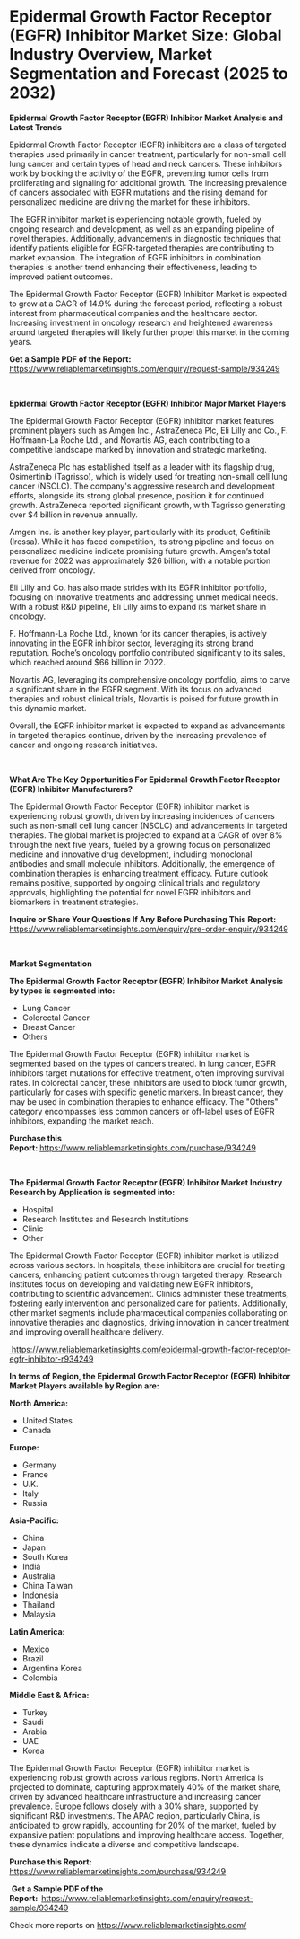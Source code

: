 <p><h1>Epidermal Growth Factor Receptor (EGFR) Inhibitor Market Size: Global Industry Overview, Market Segmentation and Forecast (2025 to 2032)</h1></p><p><strong>Epidermal Growth Factor Receptor (EGFR) Inhibitor Market Analysis and Latest Trends</strong></p>
<p><p>Epidermal Growth Factor Receptor (EGFR) inhibitors are a class of targeted therapies used primarily in cancer treatment, particularly for non-small cell lung cancer and certain types of head and neck cancers. These inhibitors work by blocking the activity of the EGFR, preventing tumor cells from proliferating and signaling for additional growth. The increasing prevalence of cancers associated with EGFR mutations and the rising demand for personalized medicine are driving the market for these inhibitors.</p><p>The EGFR inhibitor market is experiencing notable growth, fueled by ongoing research and development, as well as an expanding pipeline of novel therapies. Additionally, advancements in diagnostic techniques that identify patients eligible for EGFR-targeted therapies are contributing to market expansion. The integration of EGFR inhibitors in combination therapies is another trend enhancing their effectiveness, leading to improved patient outcomes.</p><p>The Epidermal Growth Factor Receptor (EGFR) Inhibitor Market is expected to grow at a CAGR of 14.9% during the forecast period, reflecting a robust interest from pharmaceutical companies and the healthcare sector. Increasing investment in oncology research and heightened awareness around targeted therapies will likely further propel this market in the coming years.</p></p>
<p><strong>Get a Sample PDF of the Report:&nbsp;</strong> <a href="https://www.reliablemarketinsights.com/enquiry/request-sample/934249?utm_campaign=2529&utm_medium=2&utm_source=Github&utm_content=ia&utm_term=09032025&utm_id=epidermal-growth-factor-receptor-egfr-inhibitor">https://www.reliablemarketinsights.com/enquiry/request-sample/934249</a></p>
<p>&nbsp;</p>
<p><strong>Epidermal Growth Factor Receptor (EGFR) Inhibitor Major Market Players</strong></p>
<p><p>The Epidermal Growth Factor Receptor (EGFR) inhibitor market features prominent players such as Amgen Inc., AstraZeneca Plc, Eli Lilly and Co., F. Hoffmann-La Roche Ltd., and Novartis AG, each contributing to a competitive landscape marked by innovation and strategic marketing.</p><p>AstraZeneca Plc has established itself as a leader with its flagship drug, Osimertinib (Tagrisso), which is widely used for treating non-small cell lung cancer (NSCLC). The company's aggressive research and development efforts, alongside its strong global presence, position it for continued growth. AstraZeneca reported significant growth, with Tagrisso generating over $4 billion in revenue annually.</p><p>Amgen Inc. is another key player, particularly with its product, Gefitinib (Iressa). While it has faced competition, its strong pipeline and focus on personalized medicine indicate promising future growth. Amgen’s total revenue for 2022 was approximately $26 billion, with a notable portion derived from oncology.</p><p>Eli Lilly and Co. has also made strides with its EGFR inhibitor portfolio, focusing on innovative treatments and addressing unmet medical needs. With a robust R&D pipeline, Eli Lilly aims to expand its market share in oncology.</p><p>F. Hoffmann-La Roche Ltd., known for its cancer therapies, is actively innovating in the EGFR inhibitor sector, leveraging its strong brand reputation. Roche’s oncology portfolio contributed significantly to its sales, which reached around $66 billion in 2022.</p><p>Novartis AG, leveraging its comprehensive oncology portfolio, aims to carve a significant share in the EGFR segment. With its focus on advanced therapies and robust clinical trials, Novartis is poised for future growth in this dynamic market. </p><p>Overall, the EGFR inhibitor market is expected to expand as advancements in targeted therapies continue, driven by the increasing prevalence of cancer and ongoing research initiatives.</p></p>
<p>&nbsp;</p>
<p><strong>What Are The Key Opportunities For Epidermal Growth Factor Receptor (EGFR) Inhibitor Manufacturers?</strong></p>
<p><p>The Epidermal Growth Factor Receptor (EGFR) inhibitor market is experiencing robust growth, driven by increasing incidences of cancers such as non-small cell lung cancer (NSCLC) and advancements in targeted therapies. The global market is projected to expand at a CAGR of over 8% through the next five years, fueled by a growing focus on personalized medicine and innovative drug development, including monoclonal antibodies and small molecule inhibitors. Additionally, the emergence of combination therapies is enhancing treatment efficacy. Future outlook remains positive, supported by ongoing clinical trials and regulatory approvals, highlighting the potential for novel EGFR inhibitors and biomarkers in treatment strategies.</p></p>
<p><strong>Inquire or Share Your Questions If Any Before Purchasing This Report:</strong> <a href="https://www.reliablemarketinsights.com/enquiry/pre-order-enquiry/934249?utm_campaign=2529&utm_medium=2&utm_source=Github&utm_content=ia&utm_term=09032025&utm_id=epidermal-growth-factor-receptor-egfr-inhibitor">https://www.reliablemarketinsights.com/enquiry/pre-order-enquiry/934249</a></p>
<p>&nbsp;</p>
<p><strong>Market Segmentation</strong></p>
<p><strong>The Epidermal Growth Factor Receptor (EGFR) Inhibitor Market Analysis by types is segmented into:</strong></p>
<p><ul><li>Lung Cancer</li><li>Colorectal Cancer</li><li>Breast Cancer</li><li>Others</li></ul></p>
<p><p>The Epidermal Growth Factor Receptor (EGFR) inhibitor market is segmented based on the types of cancers treated. In lung cancer, EGFR inhibitors target mutations for effective treatment, often improving survival rates. In colorectal cancer, these inhibitors are used to block tumor growth, particularly for cases with specific genetic markers. In breast cancer, they may be used in combination therapies to enhance efficacy. The "Others" category encompasses less common cancers or off-label uses of EGFR inhibitors, expanding the market reach.</p></p>
<p><strong>Purchase this Report:&nbsp;</strong><a href="https://www.reliablemarketinsights.com/purchase/934249?utm_campaign=2529&utm_medium=2&utm_source=Github&utm_content=ia&utm_term=09032025&utm_id=epidermal-growth-factor-receptor-egfr-inhibitor">https://www.reliablemarketinsights.com/purchase/934249</a></p>
<p>&nbsp;</p>
<p><strong>The Epidermal Growth Factor Receptor (EGFR) Inhibitor Market Industry Research by Application is segmented into:</strong></p>
<p><ul><li>Hospital</li><li>Research Institutes and Research Institutions</li><li>Clinic</li><li>Other</li></ul></p>
<p><p>The Epidermal Growth Factor Receptor (EGFR) inhibitor market is utilized across various sectors. In hospitals, these inhibitors are crucial for treating cancers, enhancing patient outcomes through targeted therapy. Research institutes focus on developing and validating new EGFR inhibitors, contributing to scientific advancement. Clinics administer these treatments, fostering early intervention and personalized care for patients. Additionally, other market segments include pharmaceutical companies collaborating on innovative therapies and diagnostics, driving innovation in cancer treatment and improving overall healthcare delivery.</p></p>
<p><a href="https://www.reliablemarketinsights.com/epidermal-growth-factor-receptor-egfr-inhibitor-r934249?utm_campaign=2529&utm_medium=2&utm_source=Github&utm_content=ia&utm_term=09032025&utm_id=epidermal-growth-factor-receptor-egfr-inhibitor">&nbsp;https://www.reliablemarketinsights.com/epidermal-growth-factor-receptor-egfr-inhibitor-r934249</a></p>
<p><strong>In terms of Region, the Epidermal Growth Factor Receptor (EGFR) Inhibitor Market Players available by Region are:</strong></p>
<p>
    <p> <strong> North America: </strong>
        <ul>
            <li>United States</li>
            <li>Canada</li>
        </ul>
        </p> 
    <p> <strong> Europe: </strong>
        <ul>
            <li>Germany</li>
            <li>France</li>
            <li>U.K.</li>
            <li>Italy</li>
            <li>Russia</li>
        </ul>
        </p> 
    <p> <strong> Asia-Pacific: </strong>
        <ul>
            <li>China</li>
            <li>Japan</li>
            <li>South Korea</li>
            <li>India</li>
            <li>Australia</li>
            <li>China Taiwan</li>
            <li>Indonesia</li>
            <li>Thailand</li>
            <li>Malaysia</li>
        </ul>
        </p> 
    <p> <strong> Latin America: </strong>
        <ul>
            <li>Mexico</li>
            <li>Brazil</li>
            <li>Argentina Korea</li>
            <li>Colombia</li>
        </ul>
        </p> 
    <p> <strong> Middle East & Africa: </strong>
        <ul>
            <li>Turkey</li>
            <li>Saudi</li>
            <li>Arabia</li>
            <li>UAE</li>
            <li>Korea</li>
        </ul>
    </p>
    </p>
<p><p>The Epidermal Growth Factor Receptor (EGFR) inhibitor market is experiencing robust growth across various regions. North America is projected to dominate, capturing approximately 40% of the market share, driven by advanced healthcare infrastructure and increasing cancer prevalence. Europe follows closely with a 30% share, supported by significant R&D investments. The APAC region, particularly China, is anticipated to grow rapidly, accounting for 20% of the market, fueled by expansive patient populations and improving healthcare access. Together, these dynamics indicate a diverse and competitive landscape.</p></p>
<p><strong>Purchase this Report: </strong><a href="https://www.reliablemarketinsights.com/purchase/934249?utm_campaign=2529&utm_medium=2&utm_source=Github&utm_content=ia&utm_term=09032025&utm_id=epidermal-growth-factor-receptor-egfr-inhibitor">https://www.reliablemarketinsights.com/purchase/934249</a></p>
<p>&nbsp;<strong>Get a Sample PDF of the Report:&nbsp;&nbsp;</strong><a href="https://www.reliablemarketinsights.com/enquiry/request-sample/934249?utm_campaign=2529&utm_medium=2&utm_source=Github&utm_content=ia&utm_term=09032025&utm_id=epidermal-growth-factor-receptor-egfr-inhibitor">https://www.reliablemarketinsights.com/enquiry/request-sample/934249</a></p>
<p><strong></strong></p>
<p>Check more reports on <a href="https://www.reliablemarketinsights.com/?utm_campaign=2529&utm_medium=2&utm_source=Github&utm_content=ia&utm_term=09032025&utm_id=epidermal-growth-factor-receptor-egfr-inhibitor">https://www.reliablemarketinsights.com/</a></p>